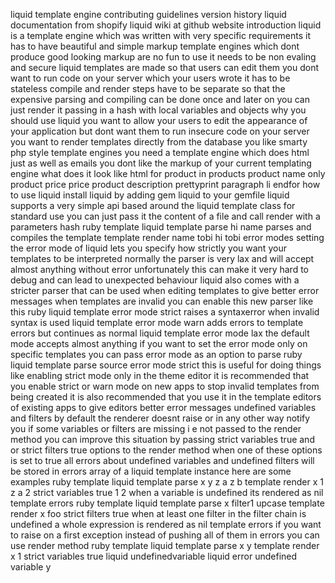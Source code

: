 liquid template engine contributing guidelines version history liquid documentation from shopify liquid wiki at github website introduction liquid is a template engine which was written with very specific requirements it has to have beautiful and simple markup template engines which dont produce good looking markup are no fun to use it needs to be non evaling and secure liquid templates are made so that users can edit them you dont want to run code on your server which your users wrote it has to be stateless compile and render steps have to be separate so that the expensive parsing and compiling can be done once and later on you can just render it passing in a hash with local variables and objects why you should use liquid you want to allow your users to edit the appearance of your application but dont want them to run insecure code on your server you want to render templates directly from the database you like smarty php style template engines you need a template engine which does html just as well as emails you dont like the markup of your current templating engine what does it look like html for product in products product name only product price price product description prettyprint paragraph li endfor how to use liquid install liquid by adding gem liquid to your gemfile liquid supports a very simple api based around the liquid template class for standard use you can just pass it the content of a file and call render with a parameters hash ruby template liquid template parse hi name parses and compiles the template template render name tobi hi tobi error modes setting the error mode of liquid lets you specify how strictly you want your templates to be interpreted normally the parser is very lax and will accept almost anything without error unfortunately this can make it very hard to debug and can lead to unexpected behaviour liquid also comes with a stricter parser that can be used when editing templates to give better error messages when templates are invalid you can enable this new parser like this ruby liquid template error mode strict raises a syntaxerror when invalid syntax is used liquid template error mode warn adds errors to template errors but continues as normal liquid template error mode lax the default mode accepts almost anything if you want to set the error mode only on specific templates you can pass error mode as an option to parse ruby liquid template parse source error mode strict this is useful for doing things like enabling strict mode only in the theme editor it is recommended that you enable strict or warn mode on new apps to stop invalid templates from being created it is also recommended that you use it in the template editors of existing apps to give editors better error messages undefined variables and filters by default the renderer doesnt raise or in any other way notify you if some variables or filters are missing i e not passed to the render method you can improve this situation by passing strict variables true and or strict filters true options to the render method when one of these options is set to true all errors about undefined variables and undefined filters will be stored in errors array of a liquid template instance here are some examples ruby template liquid template parse x y z a z b template render x 1 z a 2 strict variables true 1 2 when a variable is undefined its rendered as nil template errors ruby template liquid template parse x filter1 upcase template render x foo strict filters true when at least one filter in the filter chain is undefined a whole expression is rendered as nil template errors if you want to raise on a first exception instead of pushing all of them in errors you can use render method ruby template liquid template parse x y template render x 1 strict variables true liquid undefinedvariable liquid error undefined variable y